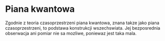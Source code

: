 # Piana kwantowa

Zgodnie z teoria czasoprzestrzeni piana kwantowa, znana takze jako piana
czasoprzestrzeni, to podstawa konstrukcji wszechswiata. Jej bezposrednia
obserwacja ani pomiar nie sa mozliwe, poniewaz jest taka mala.
